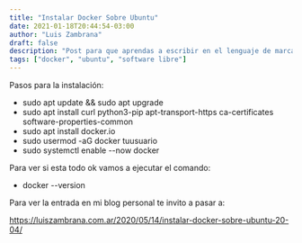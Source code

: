 ```yaml
---
title: "Instalar Docker Sobre Ubuntu"
date: 2021-01-18T20:44:54-03:00
author: "Luis Zambrana"
draft: false
description: "Post para que aprendas a escribir en el lenguaje de marcado Markdown"
tags: ["docker", "ubuntu", "software libre"]
---
```


Pasos para la instalación:

- sudo apt update && sudo apt upgrade
- sudo apt install curl python3-pip apt-transport-https ca-certificates software-properties-common
- sudo apt install docker.io
- sudo usermod -aG docker tuusuario
- sudo systemctl enable --now docker

Para ver si esta todo ok vamos a ejecutar el comando:

- docker --version

Para ver la entrada en mi blog personal te invito a pasar a:

https://luiszambrana.com.ar/2020/05/14/instalar-docker-sobre-ubuntu-20-04/